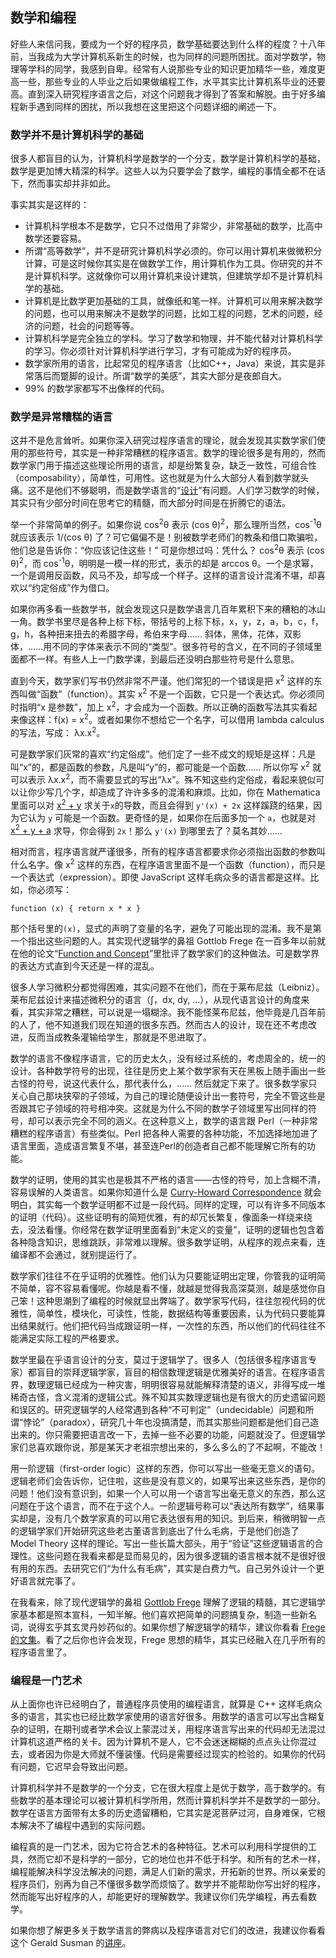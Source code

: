<div class="inner">
<h2>数学和编程</h2>
<p>好些人来信问我，要成为一个好的程序员，数学基础要达到什么样的程度？十八年前，当我成为大学计算机系新生的时候，也为同样的问题所困扰。面对学数学，物理等学科的同学，我感到自卑。经常有人说那些专业的知识更加精华一些，难度更高一些，那些专业的人毕业之后如果做编程工作，水平其实比计算机系毕业的还要高。直到深入研究程序语言之后，对这个问题我才得到了答案和解脱。由于好多编程新手遇到同样的困扰，所以我想在这里把这个问题详细的阐述一下。</p>
<h3 id="数学并不是计算机科学的基础">数学并不是计算机科学的基础</h3>
<p>很多人都盲目的认为，计算机科学是数学的一个分支，数学是计算机科学的基础，数学是更加博大精深的科学。这些人以为只要学会了数学，编程的事情全都不在话下，然而事实却并非如此。</p>
<p>事实其实是这样的：</p>
<ul>
<li>计算机科学根本不是数学，它只不过借用了非常少，非常基础的数学，比高中数学还要容易。</li>
<li>所谓“高等数学”，并不是研究计算机科学必须的。你可以用计算机来做微积分计算，可是这时候你其实是在做数学工作，用计算机作为工具。你研究的并不是计算机科学。这就像你可以用计算机来设计建筑，但建筑学却不是计算机科学的基础。</li>
<li>计算机是比数学更加基础的工具，就像纸和笔一样。计算机可以用来解决数学的问题，也可以用来解决不是数学的问题，比如工程的问题，艺术的问题，经济的问题，社会的问题等等。</li>
<li>计算机科学是完全独立的学科。学习了数学和物理，并不能代替对计算机科学的学习。你必须针对计算机科学进行学习，才有可能成为好的程序员。</li>
<li>数学家所用的语言，比起常见的程序语言（比如C++，Java）来说，其实是非常落后而蹩脚的设计。所谓“数学的美感”，其实大部分是夜郎自大。</li>
<li>99% 的数学家都写不出像样的代码。</li>
</ul>
<h3 id="数学是异常糟糕的语言">数学是异常糟糕的语言</h3>
<p>这并不是危言耸听。如果你深入研究过程序语言的理论，就会发现其实数学家们使用的那些符号，其实是一种非常糟糕的程序语言。数学的理论很多是有用的，然而数学家门用于描述这些理论所用的语言，却是纷繁复杂，缺乏一致性，可组合性（composability），简单性，可用性。这也就是为什么大部分人看到数学就头痛。这不是他们不够聪明，而是数学语言的“<a href="http://www.yinwang.org/blog-cn/2015/03/17/design">设计</a>”有问题。人们学习数学的时候，其实只有少部分时间在思考它的精髓，而大部分时间是在折腾它的语法。</p>
<p>举一个非常简单的例子。如果你说 cos<sup>2</sup>θ 表示 (cos θ)<sup>2</sup>，那么理所当然，cos<sup>-1</sup>θ 就应该表示 1/(cos θ) 了？可它偏偏不是！别被数学老师们的教条和借口欺骗啦，他们总是告诉你：“你应该记住这些！” 可是你想过吗：凭什么？ cos<sup>2</sup>θ 表示 (cos θ)<sup>2</sup>，而 cos<sup>-1</sup>θ，明明是一模一样的形式，表示的却是 arccos θ。一个是求幂，一个是调用反函数，风马不及，却写成一个样子。这样的语言设计混淆不堪，却喜欢以“约定俗成”作为借口。</p>
<p>如果你再多看一些数学书，就会发现这只是数学语言几百年累积下来的糟粕的冰山一角。数学书里尽是各种上标下标，带括号的上标下标，x，y，z，a，b，c，f，g，h，各种扭来扭去的希腊字母，希伯来字母…… 斜体，黑体，花体，双影体，……用不同的字体来表示不同的“类型”。很多符号的含义，在不同的子领域里面都不一样。有些人上一门数学课，到最后还没明白那些符号是什么意思。</p>
<p>直到今天，数学家们写书仍然非常不严谨。他们常犯的一个错误是把 x<sup>2</sup> 这样的东西叫做“函数”（function）。其实 x<sup>2</sup> 不是一个函数，它只是一个表达式。你必须同时指明“x 是参数”，加上 x<sup>2</sup>，才会成为一个函数。所以正确的函数写法其实看起来像这样：f(x) = x<sup>2</sup>。或者如果你不想给它一个名字，可以借用 lambda calculus 的写法，写成： λx.x<sup>2</sup>。</p>
<p>可是数学家们灰常的喜欢“约定俗成”。他们定了一些不成文的规矩是这样：凡是叫“x”的，都是函数的参数，凡是叫“y”的，都可能是一个函数…… 所以你写 x<sup>2</sup> 就可以表示 λx.x<sup>2</sup>，而不需要显式的写出“λx”。殊不知这些约定俗成，看起来貌似可以让你少写几个字，却造成了许许多多的混淆和麻烦。比如，你在 Mathematica 里面可以对 <a href="http://www.wolframalpha.com/input/?i=D%5Bx%5E2%2By%2Cx%5D">x<sup>2</sup> + y</a> 求关于<code class="language-plaintext highlighter-rouge">x</code>的导数，而且会得到 <code class="language-plaintext highlighter-rouge">y'(x) + 2x</code> 这样蹊跷的结果，因为它认为 <code class="language-plaintext highlighter-rouge">y</code> 可能是一个函数。更奇怪的是，如果你在后面多加一个 <code class="language-plaintext highlighter-rouge">a</code>，也就是对 <a href="http://www.wolframalpha.com/input/?i=D%5Bx%5E2%2By%2Ba%2Cx%5D">x<sup>2</sup> + y + a</a> 求导，你会得到 <code class="language-plaintext highlighter-rouge">2x</code>！那么 <code class="language-plaintext highlighter-rouge">y'(x)</code> 到哪里去了？莫名其妙……</p>
<p>相对而言，程序语言就严谨很多，所有的程序语言都要求你必须指出函数的参数叫什么名字。像 x<sup>2</sup> 这样的东西，在程序语言里面不是一个函数（function），而只是一个表达式（expression）。即使 JavaScript 这样毛病众多的语言都是这样。比如，你必须写：</p>
<div class="language-javascript highlighter-rouge"><div class="highlight"><pre class="highlight"><code><span class="kd">function</span> <span class="p">(</span><span class="nx">x</span><span class="p">)</span> <span class="p">{</span> <span class="k">return</span> <span class="nx">x</span> <span class="o">*</span> <span class="nx">x</span> <span class="p">}</span>
</code></pre></div></div>
<p>那个括号里的<code class="language-plaintext highlighter-rouge">(x)</code>，显式的声明了变量的名字，避免了可能出现的混淆。我不是第一个指出这些问题的人。其实现代逻辑学的鼻祖 Gottlob Frege 在一百多年以前就在他的论文“<a href="http://www.olimon.org/uan/frege-writings.pdf">Function and Concept</a>”里批评了数学家们的这种做法。可是数学界的表达方式直到今天还是一样的混乱。</p>
<p>很多人学习微积分都觉得困难，其实问题不在他们，而在于莱布尼兹（Leibniz）。莱布尼兹设计来描述微积分的语言（∫，dx, dy, …），从现代语言设计的角度来看，其实非常之糟糕，可以说是一塌糊涂。我不能怪莱布尼兹，他毕竟是几百年前的人了，他不知道我们现在知道的很多东西。然而古人的设计，现在还不考虑改进，反而当成教条灌输给学生，那就是不思进取了。</p>
<p>数学的语言不像程序语言，它的历史太久，没有经过系统的，考虑周全的，统一的设计。各种数学符号的出现，往往是历史上某个数学家有天在黑板上随手画出一些古怪的符号，说这代表什么，那代表什么，…… 然后就定下来了。很多数学家只关心自己那块狭窄的子领域，为自己的理论随便设计出一套符号，完全不管这些是否跟其它子领域的符号相冲突。这就是为什么不同的数学子领域里写出同样的符号，却可以表示完全不同的涵义。在这种意义上，数学的语言跟 Perl（一种非常糟糕的程序语言）有些类似。Perl 把各种人需要的各种功能，不加选择地加进了语言里面，造成语言繁复不堪，甚至连Perl的创造者自己都不能理解它所有的功能。</p>
<p>数学的证明，使用的其实也是极其不严格的语言——古怪的符号，加上含糊不清，容易误解的人类语言。如果你知道什么是 <a href="https://en.wikipedia.org/wiki/Curry%E2%80%93Howard_correspondence">Curry-Howard Correspondence</a> 就会明白，其实每一个数学证明都不过是一段代码。同样的定理，可以有许多不同版本的证明（代码）。这些证明有的简短优雅，有的却冗长繁复，像面条一样绕来绕去，没法看懂。你经常在数学证明里面看到“未定义的变量”，证明的逻辑也包含着各种隐含知识，思维跳跃，非常难以理解。很多数学证明，从程序的观点来看，连编译都不会通过，就别提运行了。</p>
<p>数学家们往往不在乎证明的优雅性。他们认为只要能证明出定理，你管我的证明简不简单，容不容易看懂呢。你越是看不懂，就越是觉得我高深莫测，越是感觉你自己笨！这种思潮到了编程的时候就显出弊端了。数学家写代码，往往忽视代码的优雅性，简单性，模块化，可读性，性能，数据结构等重要因素，认为代码只要能算出结果就行。他们把代码当成跟证明一样，一次性的东西，所以他们的代码往往不能满足实际工程的严格要求。</p>
<p>数学里最在乎语言设计的分支，莫过于逻辑学了。很多人（包括很多程序语言专家）都盲目的崇拜逻辑学家，盲目的相信数理逻辑是优雅美好的语言。在程序语言界，数理逻辑已经成为一种灾害，明明很容易就能解释清楚的语义，非得写成一堆稀奇古怪，含义混淆的逻辑公式。殊不知其实数理逻辑也是有很大的历史遗留问题和误区的。研究逻辑学的人经常遇到各种“不可判定”（undecidable）问题和所谓“悖论”（paradox），研究几十年也没搞清楚，而其实那些问题都是他们自己造出来的。你只需要把语言改一下，去掉一些不必要的功能，问题就没了。但逻辑学家们总喜欢跟你说，那是某天才老祖宗想出来的，多么多么的了不起啊，不能改！</p>
<p>用一阶逻辑（first-order logic）这样的东西，你可以写出一些毫无意义的语句。逻辑老师们会告诉你，记住啦，这些是没有意义的，如果写出来这些东西，是你的问题！他们没有意识到，如果一个人可以用一个语言写出毫无意义的东西，那么这问题在于这个语言，而不在于这个人。一阶逻辑号称可以“表达所有数学”，结果事实却是，没有几个数学家真的可以用它表达很有用的知识。到后来，稍微明智一点的逻辑学家们开始研究这些老古董语言到底出了什么毛病，于是他们创造了 Model Theory 这样的理论。写出一些长篇大部头，用于“验证”这些逻辑语言的合理性。这些问题在我看来都是显而易见的，因为很多逻辑的语言根本就不是很好很有用的东西。去研究它们“为什么有毛病”，其实是白费力气。自己另外设计一个更好语言就完事了。</p>
<p>在我看来，除了现代逻辑学的鼻祖 <a href="https://en.wikipedia.org/wiki/Gottlob_Frege">Gottlob Frege</a> 理解了逻辑的精髓，其它逻辑学家基本都是照本宣科，一知半解。他们喜欢把简单的问题搞复杂，制造一些新名词，说得玄乎其玄灵丹妙药似的。如果你想了解逻辑学的精华，建议你看看 <a href="http://www.olimon.org/uan/frege-writings.pdf">Frege 的文集</a>。看了之后你也许会发现，Frege 思想的精华，其实已经融入在几乎所有的程序语言里了。</p>
<h3 id="编程是一门艺术">编程是一门艺术</h3>
<p>从上面你也许已经明白了，普通程序员使用的编程语言，就算是 C++ 这样毛病众多的语言，其实也已经比数学家使用的语言好很多。用数学的语言可以写出含糊复杂的证明，在期刊或者学术会议上蒙混过关，用程序语言写出来的代码却无法混过计算机这道严格的关卡。因为计算机不是人，它不会迷迷糊糊的点点头让你混过去，或者因为你是大师就不懂装懂。代码是需要经过现实的检验的。如果你的代码有问题，它迟早会导致出问题。</p>
<p>计算机科学并不是数学的一个分支，它在很大程度上是优于数学，高于数学的。有些数学的基本理论可以被计算机科学所用，然而计算机科学并不是数学的一部分。数学在语言方面带有太多的历史遗留糟粕，它其实是泥菩萨过河，自身难保，它根本解决不了编程中遇到的实际问题。</p>
<p>编程真的是一门艺术，因为它符合艺术的各种特征。艺术可以利用科学提供的工具，然而它却不是科学的一部分，它的地位也并不低于科学。和所有的艺术一样，编程能解决科学没法解决的问题，满足人们新的需求，开拓新的世界。所以亲爱的程序员们，别再为自己不懂很多数学而烦恼了。数学并不能帮助你写出好的程序，然而能写出好程序的人，却能更好的理解数学。我建议你们先学编程，再去看数学。</p>
<p>如果你想了解更多关于数学语言的弊病以及程序语言对它们的改进，我建议你看看这个 Gerald Susman 的<a href="http://www.infoq.com/presentations/Expression-of-Ideas">讲座</a>。</p>
</div>
<div class="ad-banner" style="margin-top: 5px">
<script async src="//pagead2.googlesyndication.com/pagead/js/adsbygoogle.js"></script>
<ins class="adsbygoogle"
                    style="display:inline-block;width:100%;height:90px"
                    data-ad-client="ca-pub-1331524016319584"
                    data-ad-slot="6657867155"></ins>
<script>(adsbygoogle = window.adsbygoogle || []).push({});</script>
</div>
<script data-ad-client="ca-pub-1331524016319584" async
            src="https://pagead2.googlesyndication.com/pagead/js/adsbygoogle.js">
</script>
    